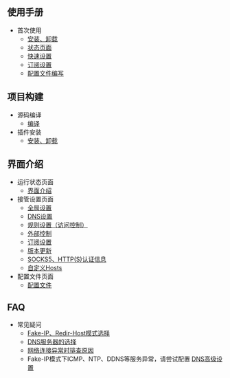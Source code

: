 ## 使用手册
* 首次使用
    * [安装、卸载](https://github.com/vernesong/OpenClash/wiki/安装)
    * [状态页面](https://github.com/vernesong/OpenClash/wiki/运行状态)
    * [快速设置](https://github.com/vernesong/OpenClash/wiki/全局设置)
    * [订阅设置](https://github.com/vernesong/OpenClash/wiki/订阅设置)
    * [配置文件编写](https://github.com/vernesong/OpenClash/wiki/配置文件)

## 项目构建

* 源码编译
    * [编译](https://github.com/vernesong/OpenClash/wiki/编译)
* 插件安装
    * [安装、卸载](https://github.com/vernesong/OpenClash/wiki/安装)


## 界面介绍

* 运行状态页面
    * [界面介绍](https://github.com/vernesong/OpenClash/wiki/运行状态)
* 接管设置页面
    * [全局设置](https://github.com/vernesong/OpenClash/wiki/全局设置)
    * [DNS设置](https://github.com/vernesong/OpenClash/wiki/DNS设置)
    * [规则设置（访问控制）](https://github.com/vernesong/OpenClash/wiki/规则设置（访问控制）)
    * [外部控制](https://github.com/vernesong/OpenClash/wiki/外部控制)
    * [订阅设置](https://github.com/vernesong/OpenClash/wiki/订阅设置)
    * [版本更新](https://github.com/vernesong/OpenClash/wiki/版本更新)
    * [SOCKS5、HTTP(S)认证信息](https://github.com/vernesong/OpenClash/wiki/SOCKS5、HTTP(S)认证信息)
    * [自定义Hosts](https://github.com/vernesong/OpenClash/wiki/自定义Hosts)
* 配置文件页面
    * [配置文件](https://github.com/vernesong/OpenClash/wiki/配置文件)


## FAQ
* 常见疑问
    * [Fake-IP、Redir-Host模式选择](https://github.com/vernesong/OpenClash/wiki/全局设置)
    * [DNS服务器的选择](https://github.com/vernesong/OpenClash/wiki/DNS设置)
    * [网络连接异常时排查原因](https://github.com/vernesong/OpenClash/wiki/网络连接异常时排查原因)
    * Fake-IP模式下ICMP、NTP、DDNS等服务异常，请尝试配置 [DNS高级设置](https://github.com/vernesong/OpenClash/wiki/网络连接异常时排查原因)

